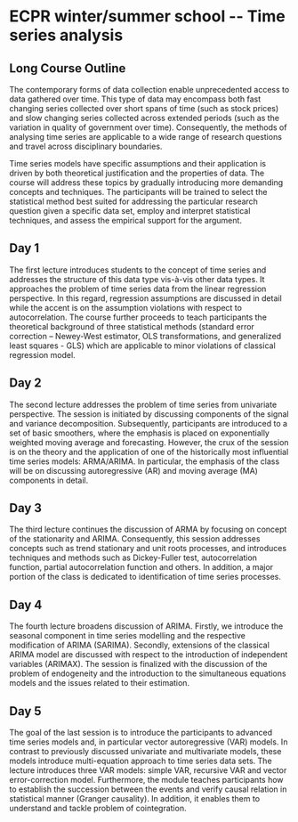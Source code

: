 # ECPR winter/summer school -- Time series analysis

## Long Course Outline

The contemporary forms of data collection enable unprecedented access to data gathered over time. This type of data may encompass both fast changing series collected over short spans of time (such as stock prices) and slow changing series collected across extended periods (such as the variation in quality of government over time). Consequently, the methods of analysing time series are applicable to a wide range of research questions and travel across disciplinary boundaries.

Time series models have specific assumptions and their application is driven by both theoretical justification and the properties of data. The course will address these topics by gradually introducing more demanding concepts and techniques. The participants will be trained to select the statistical method best suited for addressing the particular research question given a specific data set, employ and interpret statistical techniques, and assess the empirical support for the argument.

## Day 1

The first lecture introduces students to the concept of time series and addresses the structure of this data type vis-à-vis other data types. It approaches the problem of time series data from the linear regression perspective. In this regard, regression assumptions are discussed in detail while the accent is on the assumption violations with respect to autocorrelation. The course further proceeds to teach participants the theoretical background of three statistical methods (standard error correction – Newey-West estimator, OLS transformations, and generalized least squares - GLS) which are applicable to minor violations of classical regression model.

## Day 2

The second lecture addresses the problem of time series from univariate perspective. The session is initiated by discussing components of the signal and variance decomposition. Subsequently, participants are introduced to a set of basic smoothers, where the emphasis is placed on exponentially weighted moving average and forecasting. However, the crux of the session is on the theory and the application of one of the historically most influential time series models: ARMA/ARIMA. In particular, the emphasis of the class will be on discussing autoregressive (AR) and moving average (MA) components in detail.

## Day 3

The third lecture continues the discussion of ARMA by focusing on concept of the stationarity and ARIMA. Consequently, this session addresses concepts such as trend stationary and unit roots processes, and introduces techniques and methods such as Dickey-Fuller test, autocorrelation function, partial autocorrelation function and others. In addition, a major portion of the class is dedicated to identification of time series processes.

## Day 4

The fourth lecture broadens discussion of ARIMA. Firstly, we introduce the seasonal component in time series modelling and the respective modification of ARIMA (SARIMA). Secondly, extensions of the classical ARIMA model are discussed with respect to the introduction of independent variables (ARIMAX). The session is finalized with the discussion of the problem of endogeneity and the introduction to the simultaneous equations models and the issues related to their estimation.

## Day 5

The goal of the last session is to introduce the participants to advanced time series models and, in particular vector autoregressive (VAR) models. In contrast to previously discussed univariate and multivariate models, these models introduce multi-equation approach to time series data sets. The lecture introduces three VAR models: simple VAR, recursive VAR and vector error-correction model. Furthermore, the module teaches participants how to establish the succession between the events and verify causal relation in statistical manner (Granger causality). In addition, it enables them to understand and tackle problem of cointegration.
